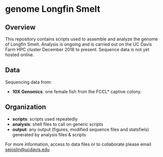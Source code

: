 # genome Longfin Smelt

## Overview
This repository contains scripts used to assemble and analyze the genome of Longfin Smelt. Analysis is ongoing and is carried out on the UC Davis Farm HPC cluster December 2018 to present. Sequence data is not yet hosted online.

## Data
Sequencing data from:
- **10X Genomics**: one female fish from the FCCL* captive colony.

## Organization
- **scripts**: scripts used repeatedly
- **analysis**: shell files to call on generic scripts
- **output**: any output (figures, modified sequence files and statsfiels)  generated by analysis files & scripts

For more information, access to data files or to collaborate please email <sejoslin@ucdavis.edu>
